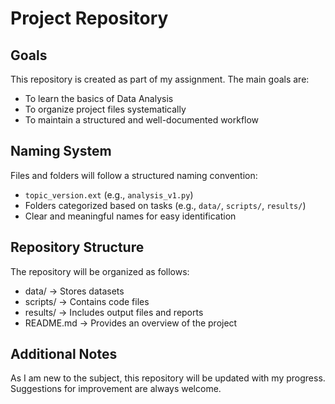 # Project Repository  

## Goals  
This repository is created as part of my assignment. The main goals are:  
- To learn the basics of Data Analysis 
- To organize project files systematically  
- To maintain a structured and well-documented workflow  

## Naming System  
Files and folders will follow a structured naming convention:  
- `topic_version.ext` (e.g., `analysis_v1.py`)  
- Folders categorized based on tasks (e.g., `data/`, `scripts/`, `results/`)  
- Clear and meaningful names for easy identification  

## Repository Structure  
The repository will be organized as follows:  
- data/ → Stores datasets  
- scripts/ → Contains code files  
- results/ → Includes output files and reports  
- README.md → Provides an overview of the project  

## Additional Notes  
As I am new to the subject, this repository will be updated with my progress. Suggestions for improvement are always welcome.  


